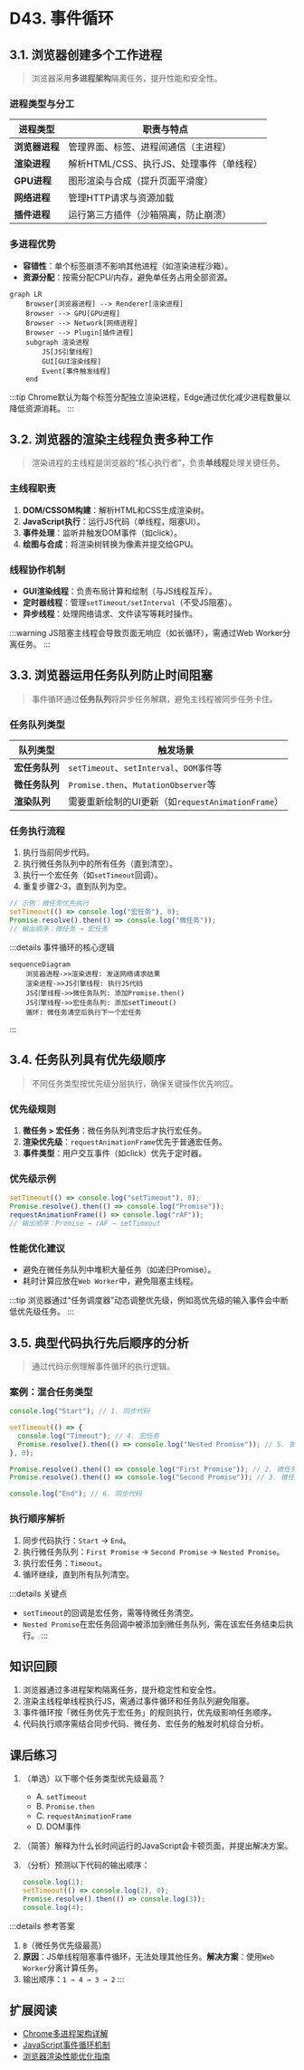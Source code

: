 # D43. 事件循环

## 3.1. 浏览器创建多个工作进程
> 浏览器采用**多进程架构**隔离任务，提升性能和安全性。

### 进程类型与分工
| 进程类型       | 职责与特点                               |
| -------------- | ---------------------------------------- |
| **浏览器进程** | 管理界面、标签、进程间通信（主进程）     |
| **渲染进程**   | 解析HTML/CSS、执行JS、处理事件（单线程） |
| **GPU进程**    | 图形渲染与合成（提升页面平滑度）         |
| **网络进程**   | 管理HTTP请求与资源加载                   |
| **插件进程**   | 运行第三方插件（沙箱隔离，防止崩溃）     |

### 多进程优势
- **容错性**：单个标签崩溃不影响其他进程（如渲染进程沙箱）。
- **资源分配**：按需分配CPU/内存，避免单任务占用全部资源。

```mermaid
graph LR
    Browser[浏览器进程] --> Renderer[渲染进程]
    Browser --> GPU[GPU进程]
    Browser --> Network[网络进程]
    Browser --> Plugin[插件进程]
    subgraph 渲染进程
        JS[JS引擎线程]
        GUI[GUI渲染线程]
        Event[事件触发线程]
    end
```

:::tip
Chrome默认为每个标签分配独立渲染进程，Edge通过优化减少进程数量以降低资源消耗。
:::

## 3.2. 浏览器的渲染主线程负责多种工作
> 渲染进程的主线程是浏览器的“核心执行者”，负责**单线程**处理关键任务。

### 主线程职责
1. **DOM/CSSOM构建**：解析HTML和CSS生成渲染树。
2. **JavaScript执行**：运行JS代码（单线程，阻塞UI）。
3. **事件处理**：监听并触发DOM事件（如click）。
4. **绘图与合成**：将渲染树转换为像素并提交给GPU。

### 线程协作机制
- **GUI渲染线程**：负责布局计算和绘制（与JS线程互斥）。
- **定时器线程**：管理`setTimeout/setInterval`（不受JS阻塞）。
- **异步线程**：处理网络请求、文件读写等耗时操作。

:::warning
JS阻塞主线程会导致页面无响应（如长循环），需通过Web Worker分离任务。
:::

## 3.3. 浏览器运用任务队列防止时间阻塞
> 事件循环通过**任务队列**将异步任务解耦，避免主线程被同步任务卡住。

### 任务队列类型
| 队列类型       | 触发场景                                          |
| -------------- | ------------------------------------------------- |
| **宏任务队列** | `setTimeout`、`setInterval`、`DOM事件`等          |
| **微任务队列** | `Promise.then`、`MutationObserver`等              |
| **渲染队列**   | 需要重新绘制的UI更新（如`requestAnimationFrame`） |

### 任务执行流程
1. 执行当前同步代码。
2. 执行微任务队列中的所有任务（直到清空）。
3. 执行一个宏任务（如`setTimeout`回调）。
4. 重复步骤2-3，直到队列为空。

```javascript
// 示例：微任务优先执行
setTimeout(() => console.log("宏任务"), 0);
Promise.resolve().then(() => console.log("微任务"));
// 输出顺序：微任务 → 宏任务
```

:::details 事件循环的核心逻辑
```mermaid
sequenceDiagram
    浏览器进程->>渲染进程: 发送网络请求结果
    渲染进程->>JS引擎线程: 执行JS代码
    JS引擎线程->>微任务队列: 添加Promise.then()
    JS引擎线程->>宏任务队列: 添加setTimeout()
    循环: 微任务清空后执行下一个宏任务
```
:::

## 3.4. 任务队列具有优先级顺序
> 不同任务类型按优先级分层执行，确保关键操作优先响应。

### 优先级规则
1. **微任务 > 宏任务**：微任务队列清空后才执行宏任务。
2. **渲染优先级**：`requestAnimationFrame`优先于普通宏任务。
3. **事件类型**：用户交互事件（如click）优先于定时器。

### 优先级示例
```javascript
setTimeout(() => console.log("setTimeout"), 0);
Promise.resolve().then(() => console.log("Promise"));
requestAnimationFrame(() => console.log("rAF"));
// 输出顺序：Promise → rAF → setTimeout
```

### 性能优化建议
- 避免在微任务队列中堆积大量任务（如递归Promise）。
- 耗时计算应放在`Web Worker`中，避免阻塞主线程。

:::tip
浏览器通过“任务调度器”动态调整优先级，例如高优先级的输入事件会中断低优先级任务。
:::

## 3.5. 典型代码执行先后顺序的分析
> 通过代码示例理解事件循环的执行逻辑。

### 案例：混合任务类型
```javascript
console.log("Start"); // 1. 同步代码

setTimeout(() => {
  console.log("Timeout"); // 4. 宏任务
  Promise.resolve().then(() => console.log("Nested Promise")); // 5. 微任务嵌套
}, 0);

Promise.resolve().then(() => console.log("First Promise")); // 2. 微任务
Promise.resolve().then(() => console.log("Second Promise")); // 3. 微任务

console.log("End"); // 6. 同步代码
```

### 执行顺序解析
1. 同步代码执行：`Start` → `End`。
2. 执行微任务队列：`First Promise` → `Second Promise` → `Nested Promise`。
3. 执行宏任务：`Timeout`。
4. 循环继续，直到所有队列清空。

:::details 关键点
- `setTimeout`的回调是宏任务，需等待微任务清空。
- `Nested Promise`在宏任务回调中被添加到微任务队列，需在该宏任务结束后执行。
:::

## 知识回顾
1. 浏览器通过多进程架构隔离任务，提升稳定性和安全性。
2. 渲染主线程单线程执行JS，需通过事件循环和任务队列避免阻塞。
3. 事件循环按「微任务优先于宏任务」的规则执行，优先级影响任务顺序。
4. 代码执行顺序需结合同步代码、微任务、宏任务的触发时机综合分析。

## 课后练习
1. （单选）以下哪个任务类型优先级最高？
   - A. `setTimeout`
   - B. `Promise.then`
   - C. `requestAnimationFrame`
   - D. DOM事件

2. （简答）解释为什么长时间运行的JavaScript会卡顿页面，并提出解决方案。

3. （分析）预测以下代码的输出顺序：
   ```javascript
   console.log(1);
   setTimeout(() => console.log(2), 0);
   Promise.resolve().then(() => console.log(3));
   console.log(4);
   ```

:::details 参考答案
1. `B`（微任务优先级最高）
2. **原因**：JS单线程阻塞事件循环，无法处理其他任务。**解决方案**：使用`Web Worker`分离计算任务。
3. 输出顺序：`1 → 4 → 3 → 2`
:::

## 扩展阅读
- [Chrome多进程架构详解](https://www.chromium.org/developers/design-documents/multi-process-architecture)
- [JavaScript事件循环机制](https://developer.mozilla.org/zh-CN/docs/Web/JavaScript/EventLoop)
- [浏览器渲染性能优化指南](https://web.dev/learn-performance/)
